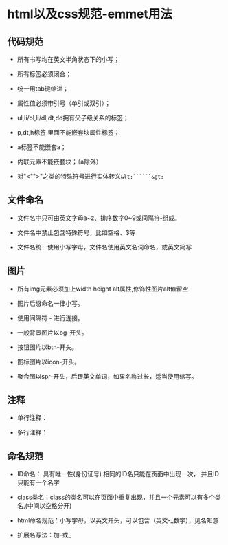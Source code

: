 # html以及css规范-emmet用法

## 代码规范

* 所有书写均在英文半角状态下的小写；

* 所有标签必须闭合；

* 统一用tab键缩进；

* 属性值必须带引号（单引或双引）；

* ul,li/ol,li/dl,dt,dd拥有父子级关系的标签；

* p,dt,h标签  里面不能嵌套块属性标签；

* a标签不能嵌套a；

* 内联元素不能嵌套块；（a除外）

* 对"<"">"之类的特殊符号进行实体转义```&lt;``````&gt;```

## 文件命名

* 文件名中只可由英文字母a~z、排序数字0~9或间隔符-组成。

* 文件名中禁止包含特殊符号，比如空格、$等

* 文件名统一使用小写字母，文件名使用英文名词命名，或英文简写

## 图片

* 所有img元素必须加上width height alt属性,修饰性图片alt值留空

* 图片后缀命名一律小写。

* 使用间隔符 - 进行连接。

* 一般背景图片以bg-开头。

* 按钮图片以btn-开头。

* 图标图片以icon-开头。

* 聚合图以spr-开头，后跟英文单词，如果名称过长，适当使用缩写。

## 注释

* 单行注释：

	<!--  注释内容 -->

* 多行注释：

	<!--
		注释内容一
		注释内容二
		注释内容三
	-->

## 命名规范

* ID命名：	具有唯一性(身份证号) 相同的ID名只能在页面中出现一次， 并且ID只能有一个名字

* class类名：class的类名可以在页面中重复出现，并且一个元素可以有多个类名,(中间以空格分开)

* html命名规范：小写字母，以英文开头，可以包含（英文-_数字），见名知意

* 扩展名写法：加-或_























